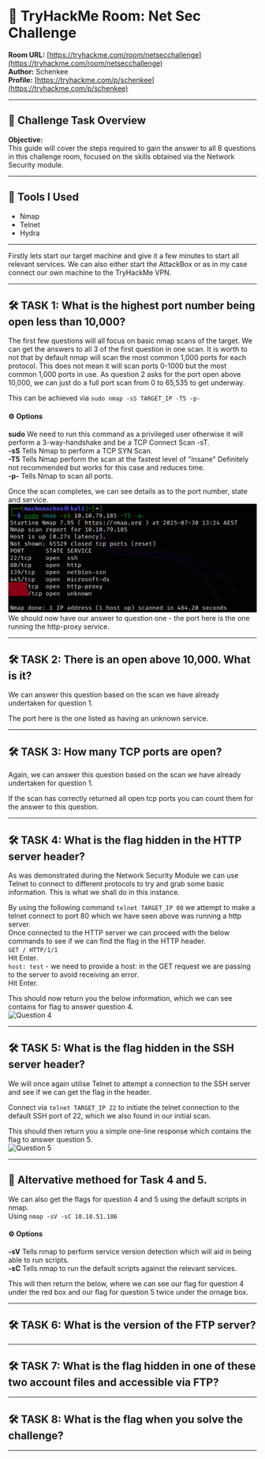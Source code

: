 # 🧠 TryHackMe Room: Net Sec Challenge

**Room URL:** [https://tryhackme.com/room/netsecchallenge](https://tryhackme.com/room/netsecchallenge)  
**Author:** Schenkee  
**Profile:** [https://tryhackme.com/p/schenkee](https://tryhackme.com/p/schenkee)  

---

## 🧩 Challenge Task Overview

**Objective:**   
This guide will cover the steps required to gain the answer to all 8 questions in this challenge room, focused on the skills obtained via the Network Security module.  

---

## 🧰 Tools I Used  
- Nmap  
- Telnet  
- Hydra  

---

Firstly lets start our target machine and give it a few minutes to start all relevant services. We can also either start the AttackBox or as in my case connect our own machine to the TryHackMe VPN.  

---

## 🛠️ TASK 1: What is the highest port number being open less than 10,000?  

The first few questions will all focus on basic nmap scans of the target. We can get the answers to all 3 of the first question in one scan. It is worth to not that by default nmap will scan the most common 1,000 ports for each protocol. This does not mean it will scan ports 0-1000 but the most common 1,000 ports in use. As question 2 asks for the port open above 10,000, we can just do a full port scan from 0 to 65,535 to get underway.

This can be achieved via ```sudo nmap -sS TARGET_IP -T5 -p-```  
#### ⚙️ **Options**  
**sudo** We need to run this command as a privileged user otherwise it will perform a 3-way-handshake and be a TCP Connect Scan -sT.  
**-sS** Tells Nmap to perform a TCP SYN Scan.  
**-T5** Tells Nmap perform the scan at the fastest level of "Insane" Definitely not recommended but works for this case and reduces time.  
**-p-** Tells Nmap to scan all ports.  

  
Once the scan completes, we can see details as to the port number, state and service.  
![Question 1,2,3](./Images/Question%201%2C2%2C3.png)  
We should now have our answer to question one - the port here is the one running the http-proxy service.  

---

## 🛠️ TASK 2: There is an open above 10,000. What is it?  

We can answer this question based on the scan we have already undertaken for question 1.  

The port here is the one listed as having an unknown service.  

---

## 🛠️ TASK 3: How many TCP ports are open?  

Again, we can answer this question based on the scan we have already undertaken for question 1.  

If the scan has correctly returned all open tcp ports you can count them for the answer to this question.  

---

## 🛠️ TASK 4: What is the flag hidden in the HTTP server header?  

As was demonstrated during the Network Security Module we can use Telnet to connect to different protocols to try and grab some basic information. This is what we shall do in this instance.

By using the following command ```telnet TARGET_IP 80``` we attempt to make a telnet connect to port 80 which we have seen above was running a http server.  
Once connected to the HTTP server we can proceed with the below commands to see if we can find the flag in the HTTP header.  
```GET / HTTP/1/1```  
Hit Enter.  
```host: test``` - we need to provide a host: in the GET request we are passing to the server to avoid receiving an error.  
Hit Enter.  

This should now return you the below information, which we can see contains for flag to answer question 4.  
![Question 4](./Images/Question%204.png)  

---

## 🛠️ TASK 5: What is the flag hidden in the SSH server header?  

We will once again utilise Telnet to attempt a connection to the SSH server and see if we can get the flag in the header.  

Connect via ```telnet TARGET_IP 22``` to initiate the telnet connection to the default SSH port of 22, which we also found in our initial scan.  

This should then return you a simple one-line response which contains the flag to answer question 5.  
![Question 5](./Images/Question%205.png)  

---

## 🔄 Altervative methoed for Task 4 and 5.  

We can also get the flags for question 4 and 5 using the default scripts in nmap.  
Using ```nmap -sV -sC 10.10.51.106```  

#### ⚙️ **Options**  
**-sV** Tells nmap to perform service version detection which will aid in being able to run scripts.  
**-sC** Tells nmap to run the default scripts against the relevant services.  

This will then return the below, where we can see our flag for question 4 under the red box and our flag for question 5 twice under the ornage box.  

---


## 🛠️ TASK 6: What is the version of the FTP server?  

---

## 🛠️ TASK 7: What is the flag hidden in one of these two account files and accessible via FTP?  

---

## 🛠️ TASK 8: What is the flag when you solve the challenge?

---
